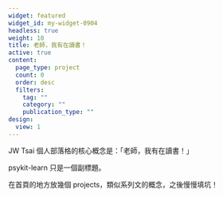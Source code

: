 ```yaml
---
widget: featured
widget_id: my-widget-0904
headless: true
weight: 10
title: 老師，我有在讀書！
active: true
content:
  page_type: project
  count: 0
  order: desc
  filters:
    tag: ""
    category: ""
    publication_type: ""
design:
  view: 1
---
```


JW Tsai 個人部落格的核心概念是：「老師，我有在讀書！」

psykit-learn 只是一個副標題。

在首頁的地方放幾個 projects，類似系列文的概念，之後慢慢填坑！
